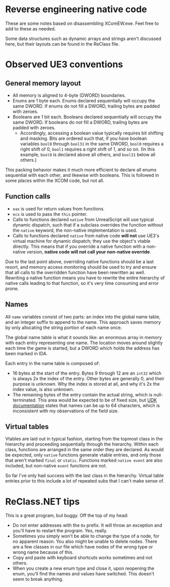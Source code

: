 # Reverse engineering native code

These are some notes based on disassembling XComEW.exe. Feel free to add to these as needed.

Some data structures such as dynamic arrays and strings aren't discussed here, but their layouts can be found in the ReClass file.

# Observed UE3 conventions

## General memory layout

* All memory is aligned to 4-byte (DWORD) boundaries.
* Enums are 1 byte each. Enums declared sequentially will occupy the same DWORD. If enums do not fill a DWORD, trailing bytes are padded with zeroes.
* Booleans are 1 bit each. Booleans declared sequentially will occupy the same DWORD. If booleans do not fill a DWORD, trailing bytes are padded with zeroes.
  * Accordingly, accessing a boolean value typically requires bit shifting and masking. Bits are ordered such that, if you have boolean variables `bool0` through `bool31` in the same DWORD, `bool0` requires a right shift of 0, `bool1` requires a right shift of 1, and so on. (In this example, `bool0` is declared above all others, and `bool31` below all others.)

This packing behavior makes it much more efficient to declare all enums sequential with each other, and likewise with booleans. This is followed in some places within the XCOM code, but not all.

## Function calls

* `eax` is used for return values from functions.
* `ecx` is used to pass the `this` pointer.
* Calls to functions declared `native` from UnrealScript will use typical dynamic dispatch, such that if a subclass overrides the function without the `native` keyword, the non-native implementation is used.
* Calls to functions declared `native` from native code **will not** use UE3's virtual machine for dynamic dispatch; they use the object's vtable directly. This means that if you override a native function with a non-native version, **native code will not call your non-native override**.

Due to the last point above, overriding native functions should be a last resort, and memory access monitoring should be used to try and ensure that all calls to the overridden function have been rewritten as well. Rewriting a native function means you have to rewrite the entire hierarchy of native calls leading to that function, so it's very time consuming and error prone.

## Names

All `name` variables consist of two parts: an index into the global name table, and an integer suffix to append to the name. This approach saves memory by only allocating the string portion of each name once.

The global name table is what it sounds like: an enormous array in memory with each entry representing one name. The location moves around slightly each time the game is started, but a DWORD which holds the address has been marked in IDA.

Each entry in the name table is composed of:

* 16 bytes at the start of the entry. Bytes 9 through 12 are an `int32` which is always 2x the index of the entry. Other bytes are generally 0, and their purpose is unknown. Why the index is stored at all, and why it's 2x the index value, is also unknown.
* The remaining bytes of the entry contain the actual string, which is null-terminated. This area would be expected to be of fixed size, but [UDK documentation](https://docs.unrealengine.com/udk/Three/UnrealScriptVariables.html#Basic%20Data%20Types) states that names can be up to 64 characters, which is inconsistent with my observations of the field size.

## Virtual tables

Vtables are laid out in typical fashion, starting from the topmost class in the hierarchy and proceeding sequentially through the hierarchy. Within each class, functions are arranged in the same order they are declared. As would be expected, only `native` functions generate vtable entries, and only those that aren't marked `final` or `static`. Functions marked `native event` are also included, but non-native `event` functions are not.

So far I've only had success with the last class in the hierarchy. Virtual table entries prior to this include a lot of repeated subs that I can't make sense of.

# ReClass.NET tips

This is a great program, but buggy. Off the top of my head:

* Do not enter addresses with the `0x` prefix. It will throw an exception and you'll have to restart the program. Yes, really.
* Sometimes you simply won't be able to change the type of a node, for no apparent reason. You also might be unable to delete nodes. There are a few classes in our file which have nodes of the wrong type or wrong name because of this.
* Copy and paste with keyboard shortcuts works sometimes and not others.
* When you create a new enum type and close it, upon reopening the enum, you'll find the names and values have switched. This doesn't seem to break anything.